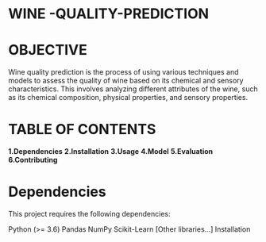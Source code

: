 # WINE -QUALITY-PREDICTION

# OBJECTIVE
Wine quality prediction is the process of using various techniques and models to assess the quality of wine based on its chemical and sensory characteristics. This involves analyzing different attributes of the wine, such as its chemical composition, physical properties, and sensory properties.
# TABLE OF CONTENTS
<b>1.Dependencies</b>
<b>2.Installation</b>
<b>3.Usage</b>
<b>4.Model</b>
<b>5.Evaluation</b>
<b>6.Contributing</b>
 # Dependencies
This project requires the following dependencies:

Python (>= 3.6)
Pandas
NumPy
Scikit-Learn
[Other libraries...]
Installation

